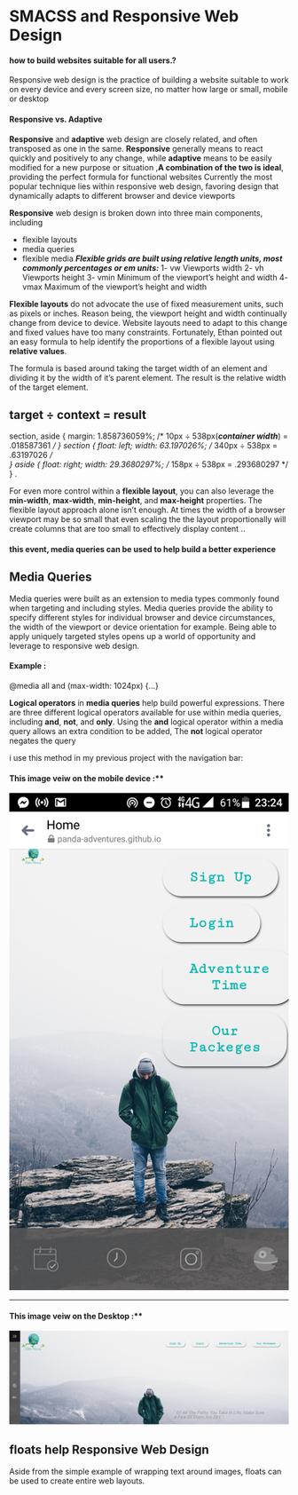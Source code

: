 # SMACSS and Responsive Web Design
#### how to build websites suitable for all users.?
Responsive web design is the practice of building a
website suitable to work on every
device and every screen size, no matter how large or small, mobile or desktop

#### Responsive vs. Adaptive
**Responsive** and **adaptive** web design are closely related, and often transposed as one in the same. **Responsive** generally means to react quickly and positively to any change, while **adaptive** means to be easily modified for a new purpose or situation ,**A combination of the two is ideal**, providing the perfect formula for functional websites
Currently the most popular technique lies within responsive web design, favoring design that dynamically adapts to different browser and device viewports

**Responsive** web design is broken down into three main components, including
- flexible layouts
- media queries
- flexible media
***Flexible grids are built using relative length units, most***
***commonly percentages or em units:***
1-	vw
Viewports width
2-	vh
Viewports height
3-	vmin
Minimum of the viewport’s height and width
4-	vmax
Maximum of the viewport’s height and width


**Flexible layouts** do not advocate the use of fixed measurement units, such as pixels or inches. Reason being, the viewport height and width continually change from device to device. Website layouts need to adapt to this change and fixed values have too many constraints. Fortunately, Ethan pointed out an easy formula to help identify the proportions of a flexible layout using **relative values**.

The formula is based around taking the target width of an element and dividing it by the width of it’s parent element. The result is the relative width of the target element.
## target ÷ context = result


section,
aside {
  margin: 1.858736059%; /*  10px ÷ 538px(***container width***) = .018587361 */
}
section {
  float: left;
  width: 63.197026%;    /* 340px ÷ 538px = .63197026 */   
}
aside {
  float: right;
  width: 29.3680297%;  /* 158px ÷ 538px = .293680297 */
}
.


For even more control within a **flexible layout**, you can also leverage the **min-width**, **max-width**, **min-height**, and **max-height** properties.
The flexible layout approach alone isn’t enough. At times the width of a browser viewport may be so small that even scaling the the layout proportionally will create columns that are too small to effectively display content ..
#### this event, media queries can be used to help build a better experience

## Media Queries
Media queries were built as an extension to media types commonly found when targeting and including styles. Media queries provide the ability to specify different styles for individual browser and device circumstances, the width of the viewport or device orientation for example. Being able to apply uniquely targeted styles opens up a world of opportunity and leverage to responsive web design.

#### Example :
@media all and (max-width: 1024px) {...}

**Logical operators** in **media queries** help build powerful expressions.
 There are three different logical operators available for use within media queries, including **and**, **not**, and **only**.
Using the **and** logical operator within a media query allows an extra condition to be added, The **not** logical operator negates the query

i use this method in my previous project with the navigation bar:
#### This image veiw on the mobile device :**
![...](img/435.png)






____________________________________
#### This image veiw on the Desktop :**
![...](img/3011.png)

## floats help Responsive Web Design
Aside from the simple example of wrapping text around images, floats can be used to create entire web layouts.

